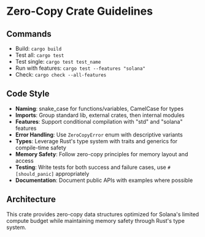 # Zero-Copy Crate Guidelines

## Commands
- Build: `cargo build`
- Test all: `cargo test`
- Test single: `cargo test test_name` 
- Run with features: `cargo test --features "solana"`
- Check: `cargo check --all-features`

## Code Style
- **Naming**: snake_case for functions/variables, CamelCase for types
- **Imports**: Group standard lib, external crates, then internal modules
- **Features**: Support conditional compilation with "std" and "solana" features
- **Error Handling**: Use `ZeroCopyError` enum with descriptive variants
- **Types**: Leverage Rust's type system with traits and generics for compile-time safety
- **Memory Safety**: Follow zero-copy principles for memory layout and access
- **Testing**: Write tests for both success and failure cases, use `#[should_panic]` appropriately
- **Documentation**: Document public APIs with examples where possible

## Architecture
This crate provides zero-copy data structures optimized for Solana's limited compute budget while maintaining memory safety through Rust's type system.